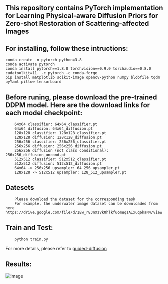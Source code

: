 ## This repository contains PyTorch implementation for Learning Physical-aware Diffusion Priors for Zero-shot Restoration of Scattering-affected Images
## For installing, follow these intructions:

    conda create -n pytorch python=3.8  
    conda activate pytorch  
    conda install pytorch==1.8.0 torchvision==0.9.0 torchaudio==0.8.0 cudatoolkit=11. -c pytorch -c conda-forge  
    pip install matplotlib scikit-image opencv-python numpy blobfile tqdm pyYaml pillow tensorboard 

## Before runing, please download the pre-trained DDPM model. Here are the download links for each model checkpoint:

        64x64 classifier: 64x64_classifier.pt  
        64x64 diffusion: 64x64_diffusion.pt  
        128x128 classifier: 128x128_classifier.pt  
        128x128 diffusion: 128x128_diffusion.pt  
        256x256 classifier: 256x256_classifier.pt  
        256x256 diffusion: 256x256_diffusion.pt  
        256x256 diffusion (not class conditional): 256x256_diffusion_uncond.pt  
        512x512 classifier: 512x512_classifier.pt  
        512x512 diffusion: 512x512_diffusion.pt  
        64x64 -> 256x256 upsampler: 64_256_upsampler.pt  
        128x128 -> 512x512 upsampler: 128_512_upsampler.pt

## Datesets
        Please download the dataset for the corresponding task  
        For example, the underwater image dataset can be downloaded from here https://drive.google.com/file/d/1Ew_r83nXzVk0hlkfuomWqsAIxuq6kaN4/view

## Train and Test:  

        python train.py  
                
For more details, please refer to [guided-diffusion](https://github.com/openai/guided-diffusion)  

## Results:  
![image](https://github.com/user-attachments/assets/ae63cd2a-7720-418c-ac69-737f82f4baa4)  


